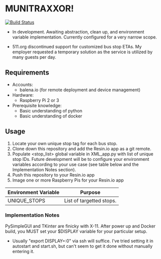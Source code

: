 # MUNITRAXXOR!

[![Build Status](https://travis-ci.org/BenKhz/MuniTrax.svg?branch=master)](https://travis-ci.org/BenKhz/MuniTrax)

* In development. Awaiting abstraction, clean up, and environment
  variable implementation. Currently configured for a very narrow scope.

* 511.org discontinued support for customized bus stop ETAs.
  My employer requested a temporary solution as the service is utilized
  by many guests per day.


## Requirements

* Accounts:
  * balena.io (for remote deployment and device management)
* Hardware:
  * Raspberry Pi 2 or 3
* Prerequisite knowledge:
  * Basic understanding of python
  * Basic understanding of docker

## Usage

1. Locate your own unique stop tag for each bus stop.
1. Clone down this repository and add the Resin.io app as a git remote.
1. Populate <stop_list> global variable in XML_app.py with list of unique stop IDs.
  Future development will be to configure your environment variables according to
   your use case (see table below and the Implementation Notes section).
1. Push this repository to your Resin.io app
1. Image one or more Raspberry Pis for your Resin.io app

| Environment Variable     | Purpose                                          |
|--------------------------|--------------------------------------------------|
| UNIQUE_STOPS             | List of targetted stops.                         |


### Implementation Notes

PySimpleGUI and TKinter are finicky with X-11. After power up and Docker build,
you MUST set your $DISPLAY variable for your particular setup.
* Usually "export DISPLAY=:0" via ssh will suffice.
I've tried setting it in autostart and start.sh, but can't seem to get it done
without manually entering it.

###  
